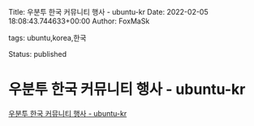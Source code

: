 Title: 우분투 한국 커뮤니티 행사 - ubuntu-kr
Date: 2022-02-05 18:08:43.744633+00:00
Author: FoxMaSk 

tags: ubuntu,korea,한국

Status: published





# 우분투 한국 커뮤니티 행사 - ubuntu-kr

[우분투 한국 커뮤니티 행사 - ubuntu-kr](https://event.ubuntu-kr.org/)

